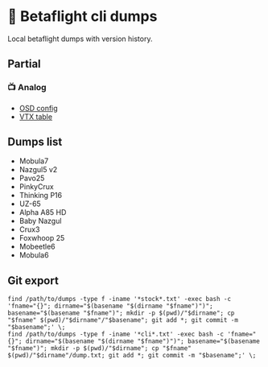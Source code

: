 # 🐝 Betaflight cli dumps
Local betaflight dumps with version history.

## Partial

### 📺 Analog
* [OSD config](analog-osd.txt)
* [VTX table](vtx-table.txt)

## Dumps list
* Mobula7
* Nazgul5 v2
* Pavo25
* PinkyCrux
* Thinking P16
* UZ-65
* Alpha A85 HD
* Baby Nazgul
* Crux3
* Foxwhoop 25
* Mobeetle6
* Mobula6

## Git export
```
find /path/to/dumps -type f -iname '*stock*.txt' -exec bash -c 'fname="{}"; dirname="$(basename "$(dirname "$fname")")"; basename="$(basename "$fname")"; mkdir -p $(pwd)/"$dirname"; cp "$fname" $(pwd)/"$dirname"/"$basename"; git add *; git commit -m "$basename";' \;
find /path/to/dumps -type f -iname '*cli*.txt' -exec bash -c 'fname="{}"; dirname="$(basename "$(dirname "$fname")")"; basename="$(basename "$fname")"; mkdir -p $(pwd)/"$dirname"; cp "$fname" $(pwd)/"$dirname"/dump.txt; git add *; git commit -m "$basename";' \;
```

